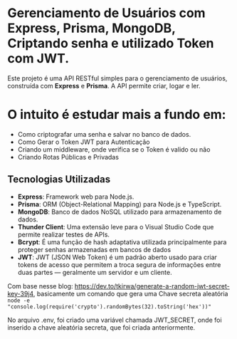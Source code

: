 # Gerenciamento de Usuários com Express, Prisma, MongoDB, Criptando senha e utilizado Token com JWT.

Este projeto é uma API RESTful simples para o gerenciamento de usuários, construída com **Express** e **Prisma**. A API permite criar, logar e ler.

# O intuito é estudar mais a fundo em:

- Como criptografar uma senha e salvar no banco de dados.
- Como Gerar o Token JWT para Autenticação
- Criando um middleware, onde verifica se o Token é valido ou não
- Criando Rotas Públicas e Privadas

## Tecnologias Utilizadas

- **Express**: Framework web para Node.js.
- **Prisma**: ORM (Object-Relational Mapping) para Node.js e TypeScript.
- **MongoDB**: Banco de dados NoSQL utilizado para armazenamento de dados.
- **Thunder Client**: Uma extensão leve para o Visual Studio Code que permite realizar testes de APIs.
- **Bcrypt**: É uma função de hash adaptativa utilizada principalmente para proteger senhas armazenadas em bancos de dados
- **JWT**: JWT (JSON Web Token) é um padrão aberto usado para criar tokens de acesso que permitem a troca segura de informações entre duas partes — geralmente um servidor e um cliente.

Com base nesse blog: https://dev.to/tkirwa/generate-a-random-jwt-secret-key-39j4, basicamente um comando que gera uma Chave secreta aleatória `node -e "console.log(require('crypto').randomBytes(32).toString('hex'))"
`

No arquivo .env, foi criado uma variável chamada JWT_SECRET, onde foi inserido a chave aleatória secreta, que foi criada anteriormente.
